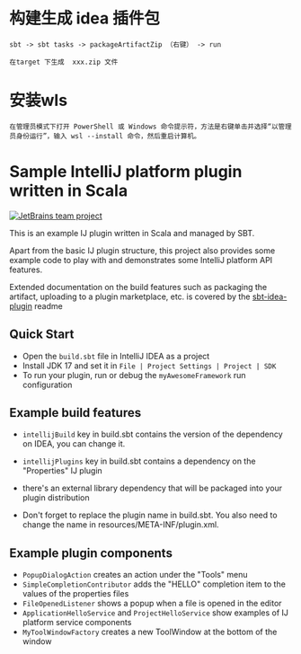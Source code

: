 # 构建生成 idea 插件包
```
sbt -> sbt tasks -> packageArtifactZip （右键） -> run 

在target 下生成  xxx.zip 文件
```

# 安装wls
```
在管理员模式下打开 PowerShell 或 Windows 命令提示符，方法是右键单击并选择“以管理员身份运行”，输入 wsl --install 命令，然后重启计算机。
```

# Sample IntelliJ platform plugin written in Scala

[![JetBrains team project](http://jb.gg/badges/team.svg)](https://confluence.jetbrains.com/display/ALL/JetBrains+on+GitHub)

This is an example IJ plugin written in Scala and managed by SBT.

Apart from the basic IJ plugin structure, 
this project also provides some example code to play with and demonstrates some IntelliJ platform API features.

Extended documentation on the build features such as packaging the artifact, uploading to a plugin marketplace, 
etc. is covered by the [sbt-idea-plugin](https://github.com/JetBrains/sbt-idea-plugin) readme

## Quick Start
- Open the `build.sbt` file in IntelliJ IDEA as a project
- Install JDK 17 and set it in `File | Project Settings | Project | SDK`
- To run your plugin, run or debug the `myAwesomeFramework` run configuration

## Example build features

- `intellijBuild` key in build.sbt contains the version of the dependency on IDEA, you can change it.

- `intellijPlugins` key in build.sbt contains a dependency on the "Properties" IJ plugin

- there's an external library dependency that will be packaged into your plugin distribution

- Don't forget to replace the plugin name in build.sbt. You also need to change the name in resources/META-INF/plugin.xml.

## Example plugin components

- `PopupDialogAction` creates an action under the "Tools" menu
- `SimpleCompletionContributor` adds the "HELLO" completion item to the values of the properties files
- `FileOpenedListener` shows a popup when a file is opened in the editor
- `ApplicationHelloService` and `ProjectHelloService` show examples of IJ platform service components
- `MyToolWindowFactory` creates a new ToolWindow at the bottom of the window
